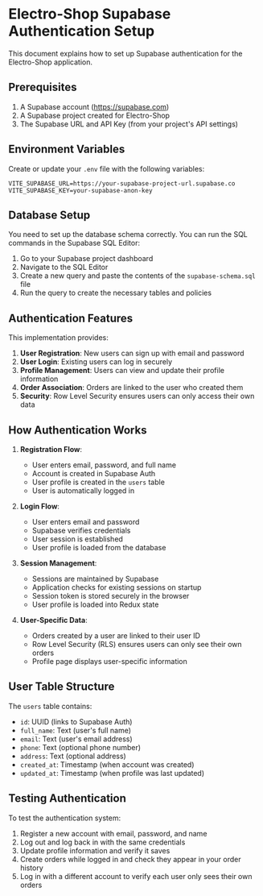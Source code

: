 # Electro-Shop Supabase Authentication Setup

This document explains how to set up Supabase authentication for the Electro-Shop application.

## Prerequisites

1. A Supabase account (https://supabase.com)
2. A Supabase project created for Electro-Shop
3. The Supabase URL and API Key (from your project's API settings)

## Environment Variables

Create or update your `.env` file with the following variables:

```
VITE_SUPABASE_URL=https://your-supabase-project-url.supabase.co
VITE_SUPABASE_KEY=your-supabase-anon-key
```

## Database Setup

You need to set up the database schema correctly. You can run the SQL commands in the Supabase SQL Editor:

1. Go to your Supabase project dashboard
2. Navigate to the SQL Editor
3. Create a new query and paste the contents of the `supabase-schema.sql` file
4. Run the query to create the necessary tables and policies

## Authentication Features

This implementation provides:

1. **User Registration**: New users can sign up with email and password
2. **User Login**: Existing users can log in securely
3. **Profile Management**: Users can view and update their profile information
4. **Order Association**: Orders are linked to the user who created them
5. **Security**: Row Level Security ensures users can only access their own data

## How Authentication Works

1. **Registration Flow**:

   - User enters email, password, and full name
   - Account is created in Supabase Auth
   - User profile is created in the `users` table
   - User is automatically logged in

2. **Login Flow**:

   - User enters email and password
   - Supabase verifies credentials
   - User session is established
   - User profile is loaded from the database

3. **Session Management**:

   - Sessions are maintained by Supabase
   - Application checks for existing sessions on startup
   - Session token is stored securely in the browser
   - User profile is loaded into Redux state

4. **User-Specific Data**:
   - Orders created by a user are linked to their user ID
   - Row Level Security (RLS) ensures users can only see their own orders
   - Profile page displays user-specific information

## User Table Structure

The `users` table contains:

- `id`: UUID (links to Supabase Auth)
- `full_name`: Text (user's full name)
- `email`: Text (user's email address)
- `phone`: Text (optional phone number)
- `address`: Text (optional address)
- `created_at`: Timestamp (when account was created)
- `updated_at`: Timestamp (when profile was last updated)

## Testing Authentication

To test the authentication system:

1. Register a new account with email, password, and name
2. Log out and log back in with the same credentials
3. Update profile information and verify it saves
4. Create orders while logged in and check they appear in your order history
5. Log in with a different account to verify each user only sees their own orders
